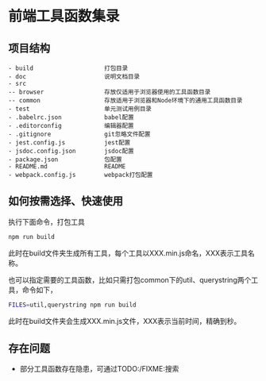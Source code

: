 # 前端工具函数集录

## 项目结构

```text
- build                    打包目录             
- doc                      说明文档目录
- src                      
-- browser                 存放仅适用于浏览器使用的工具函数目录
-- common                  存放适用于浏览器和Node环境下的通用工具函数目录
- test                     单元测试用例目录
- .babelrc.json            babel配置
- .editorconfig            编辑器配置
- .gitignore               git忽略文件配置
- jest.config.js           jest配置
- jsdoc.config.json        jsdoc配置
- package.json             包配置
- README.md                README
- webpack.config.js        webpack打包配置
```

## 如何按需选择、快速使用

执行下面命令，打包工具

```bash
npm run build
```

此时在build文件夹生成所有工具，每个工具以XXX.min.js命名，XXX表示工具名称。

也可以指定需要的工具函数，比如只需打包common下的util、querystring两个工具，命令如下，

```bash
FILES=util,querystring npm run build
```

此时在build文件夹会生成XXX.min.js文件，XXX表示当前时间，精确到秒。

## 存在问题
- 部分工具函数存在隐患，可通过TODO:/FIXME:搜索
